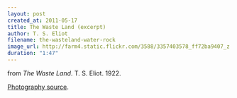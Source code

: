 ```yaml
---
layout: post
created_at: 2011-05-17
title: The Waste Land (excerpt)
author: T. S. Eliot
filename: the-wasteland-water-rock
image_url: http://farm4.static.flickr.com/3588/3357403578_ff72ba9407_z.jpg
duration: "1:47"
---
```


from _The Waste Land_.  T. S. Eliot.  1922.

[Photography source](http://www.flickr.com/photos/tonyapoole/3357403578/).
